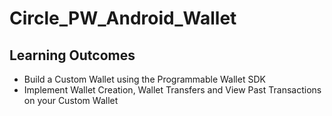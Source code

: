 # Circle_PW_Android_Wallet

## Learning Outcomes
- Build a Custom Wallet using the Programmable Wallet SDK
- Implement Wallet Creation, Wallet Transfers and View Past Transactions on your Custom Wallet
